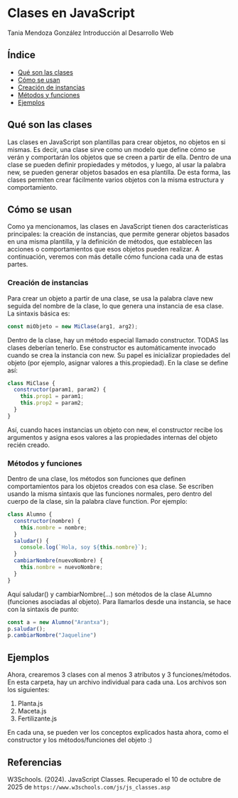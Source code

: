 # Clases en JavaScript
Tania Mendoza González
Introducción al Desarrollo Web

## Índice
- [Qué son las clases](#que-son-las-clases)
- [Cómo se usan](#como-se-usan)
- [Creación de instancias](#creacion-de-instancias)
- [Métodos y funciones](#metodos-y-funciones)
- [Ejemplos](#ejemplos)

## Qué son las clases
Las clases en JavaScript son plantillas para crear objetos, no objetos en si mismas. Es decir, una clase sirve como un modelo que define cómo se verán y comportarán los objetos que se creen a partir de ella. Dentro de una clase se pueden definir propiedades y métodos, y luego, al usar la palabra new, se pueden generar objetos basados en esa plantilla. De esta forma, las clases permiten crear fácilmente varios objetos con la misma estructura y comportamiento.

## Cómo se usan
Como ya mencionamos, las clases en JavaScript tienen dos características principales: la creación de instancias, que permite generar objetos basados en una misma plantilla, y la definición de métodos, que establecen las acciones o comportamientos que esos objetos pueden realizar. A continuación, veremos con más detalle cómo funciona cada una de estas partes.

### Creación de instancias
Para crear un objeto a partir de una clase, se usa la palabra clave new seguida del nombre de la clase, lo que genera una instancia de esa clase. La sintaxis básica es:
```javascript
const miObjeto = new MiClase(arg1, arg2);
```

Dentro de la clase, hay un método especial llamado constructor. TODAS las clases deberían tenerlo. Ese constructor es automáticamente invocado cuando se crea la instancia con new. Su papel es inicializar propiedades del objeto (por ejemplo, asignar valores a this.propiedad). 
En la clase se define así:

```javascript
class MiClase {
  constructor(param1, param2) {
    this.prop1 = param1;
    this.prop2 = param2;
  }
}
```

Así, cuando haces instancias un objeto con new, el constructor recibe los argumentos y asigna esos valores a las propiedades internas del objeto recién creado.


### Métodos y funciones
Dentro de una clase, los métodos son funciones que definen comportamientos para los objetos creados con esa clase. Se escriben usando la misma sintaxis que las funciones normales, pero dentro del cuerpo de la clase, sin la palabra clave function. Por ejemplo:

```javascript
class Alumno {
  constructor(nombre) {
    this.nombre = nombre;
  }
  saludar() {
    console.log(`Hola, soy ${this.nombre}`);
  }
  cambiarNombre(nuevoNombre) {
    this.nombre = nuevoNombre;
  }
}
```

Aquí saludar() y cambiarNombre(...) son métodos de la clase ALumno (funciones asociadas al objeto). Para llamarlos desde una instancia, se hace con la sintaxis de punto:
```javascript
const a = new Alumno("Arantxa");
p.saludar();
p.cambiarNombre("Jaqueline")

```
## Ejemplos
Ahora, crearemos 3 clases con al menos 3 atributos y 3 funciones/métodos. En esta carpeta, hay un archivo individual para cada una. Los archivos son los siguientes:

1. Planta.js
2. Maceta.js
3. Fertilizante.js

En cada una, se pueden ver los conceptos explicados hasta ahora, como el constructor y los métodos/funciones del objeto :)


## Referencias
W3Schools. (2024). JavaScript Classes. Recuperado el 10 de octubre de 2025 de `https://www.w3schools.com/js/js_classes.asp`